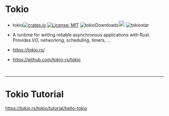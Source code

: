 # Tokio

  - tokio[![crates.io](https://img.shields.io/crates/v/tokio.svg)](https://crates.io/crates/tokio)
[![License: MIT](https://img.shields.io/badge/License-MIT-yellow.svg)](https://opensource.org/licenses/MIT)
![tokioDownloads](https://img.shields.io/crates/d/tokio.svg)<a href="https://github.com/tokio-rs/tokio"><img alt="githubicon" width="20px" src="https://user-images.githubusercontent.com/67513038/218261031-993fc430-233f-4c30-bfe4-c0186faa608c.png" /></a>
![tokiostar](https://img.shields.io/github/stars/tokio-rs/tokio.svg)

  - A runtime for writing reliable asynchronous applications with Rust. Provides I/O, networking, scheduling, timers, ...

  - https://tokio.rs/

  - https://github.com/tokio-rs/tokio

<br>

<hr>

#  Tokio Tutorial

https://tokio.rs/tokio/tutorial/hello-tokio
